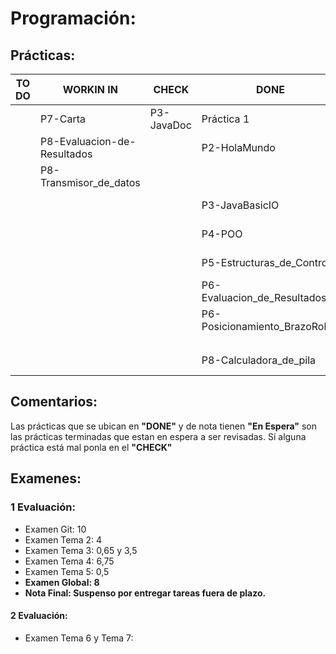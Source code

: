 # Programación:
## Prácticas:
|     TO DO                        |   WORKIN IN                  |     CHECK     |              DONE              |    NOTA   |
| -------------------------------- | ---------------------------- | ------------- | ------------------------------ | --------- |
|                                  | P7-Carta                     | P3-JavaDoc    | Práctica 1                     | Corregida |
|                                  | P8-Evaluacion-de-Resultados  |               | P2-HolaMundo                   |     5     |
|                                  | P8-Transmisor_de_datos       |               |                                |           |
|                                  |                              |               | P3-JavaBasicIO                 | En Espera |
|                                  |                              |               | P4-POO                         | En Espera |
|                                  |                              |               | P5-Estructuras_de_Control      | En Espera |
|                                  |                              |               | P6-Evaluacion_de_Resultados    | En Espera |
|                                  |                              |               | P6-Posicionamiento_BrazoRobot  | En Espera |
|                                  |                              |               |                                |           |
|                                  |                              |               |                                |           |
|                                  |                              |               |                                |           |
|                                  |                              |               | P8-Calculadora_de_pila         | En Espera |
## Comentarios:
Las prácticas que se ubican en **"DONE"** y de nota tienen **"En Espera"** son las prácticas terminadas que estan en espera a ser revisadas. Sí alguna práctica está mal ponla en el **"CHECK"**
## Examenes:
### 1 Evaluación:
+ Examen Git: 10
+ Examen Tema 2: 4
+ Examen Tema 3: 0,65 y 3,5
+ Examen Tema 4: 6,75
+ Examen Tema 5: 0,5
+ **Examen Global: 8**
+ **Nota Final: Suspenso por entregar tareas fuera de plazo.**
#### 2 Evaluación:
+ Examen Tema 6 y Tema 7:
